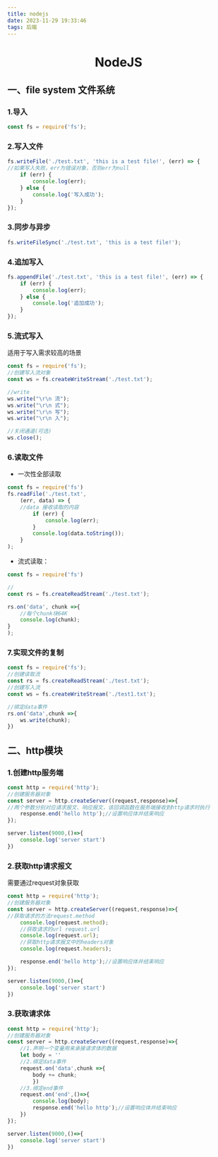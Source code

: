```yaml
---
title: nodejs
date: 2023-11-29 19:33:46
tags: 后端
---
```


# <center> NodeJS 
## 一、file system 文件系统
### 1.导入
```javascript
const fs = require('fs');
```
### 2.写入文件
```javascript
fs.writeFile('./test.txt', 'this is a test file!', (err) => {
//如果写入失败，err为错误对象，否则err为null
    if (err) {
        console.log(err);
    } else {
        console.log('写入成功');
    }
});
```
### 3.同步与异步
```javascript
fs.writeFileSync('./test.txt', 'this is a test file!');
```
### 4.追加写入
```javascript
fs.appendFile('./test.txt', 'this is a test file!', (err) => {
    if (err) {
        console.log(err);
    } else {
        console.log('追加成功');
    }
});
```
### 5.流式写入
适用于写入需求较高的场景
```javascript
const fs = require('fs');
//创建写入流对象
const ws = fs.createWriteStream('./test.txt');

//write
ws.write("\r\n 流");
ws.write("\r\n 式");
ws.write("\r\n 写");
ws.write("\r\n 入");

//关闭通道(可选)
ws.close();
```
### 6.读取文件
- 一次性全部读取
```javascript
const fs = require('fs')
fs.readFile('./test.txt',
    (err, data) => {
    //data 接收读取的内容
        if (err) {
            console.log(err);            
        }
        console.log(data.toString());        
    }
);    
```
- 流式读取：
```javascript
const fs = require('fs')

//
const rs = fs.createReadStream('./test.txt');

rs.on('data', chunk =>{
    //每个chunk块64K
    console.log(chunk);
}
);
```
### 7.实现文件的复制
```javascript
const fs = require('fs');
//创建读取流
const rs = fs.createReadStream('./test.txt');
//创建写入流
const ws = fs.createWriteStream('./test1.txt');

//绑定data事件
rs.on('data',chunk =>{
    ws.write(chunk);
})
```
## 二、http模块
### 1.创建http服务端
```javascript
const http = require('http');
//创建服务器对象
const server = http.createServer((request,response)=>{
//两个参数分别对应请求报文、响应报文，该回调函数在服务端接收到http请求时执行
    response.end('hello http');//设置响应体并结束响应    
});

server.listen(9000,()=>{
    console.log('server start')
})
```
### 2.获取http请求报文
需要通过request对象获取
```javascript
const http = require('http');
//创建服务器对象
const server = http.createServer((request,response)=>{
//获取请求的方法request.method
    console.log(request.method);
    //获取请求的url request.url
    console.log(request.url);
    //获取http请求报文中的headers对象
    console.log(request.headers);

    response.end('hello http');//设置响应体并结束响应    
});

server.listen(9000,()=>{
    console.log('server start')
})
```
### 3.获取请求体
```javascript
const http = require('http');
//创建服务器对象
const server = http.createServer((request,response)=>{
    //1.声明一个变量用来承接请求体的数据
    let body = ''
    //2.绑定data事件
    request.on('data',chunk =>{
        body += chunk;
        })
    //3.绑定end事件
    request.on('end',()=>{
        console.log(body);
        response.end('hello http');//设置响应体并结束响应        
    })
});

server.listen(9000,()=>{
    console.log('server start')
})
```